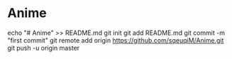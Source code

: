 # Anime
echo "# Anime" >> README.md
git init
git add README.md
git commit -m "first commit"
git remote add origin https://github.com/sqeuqiM/Anime.git
git push -u origin master
